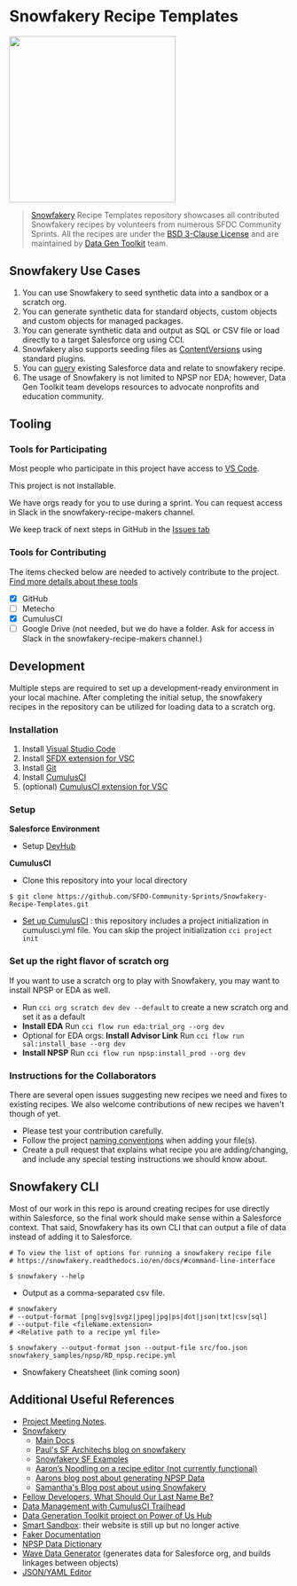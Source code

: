 # Snowfakery Recipe Templates

<img src="https://raw.githubusercontent.com/SFDO-Community-Sprints/DataGenerationToolkit/master/Assets/DataGenerationLogoFinal051320.png" width=300px/>

> [Snowfakery](https://snowfakery.readthedocs.io/en/docs/) Recipe Templates repository showcases all contributed Snowfakery recipes by volunteers from numerous SFDC Community Sprints. All the recipes are under the [BSD 3-Clause License](https://github.com/SFDO-Community-Sprints/Snowfakery-Recipe-Templates/blob/main/LICENSE) and are maintained by [Data Gen Toolkit](https://github.com/SFDO-Community-Sprints/DataGenerationToolkit) team.

## Snowfakery Use Cases

1. You can use Snowfakery to seed synthetic data into a sandbox or a scratch org.
2. You can generate synthetic data for standard objects, custom objects and custom objects for managed packages.
3. You can generate synthetic data and output as SQL or CSV file or load directly to a target Salesforce org using CCI.
4. Snowfakery also supports seeding files as [ContentVersions](https://snowfakery.readthedocs.io/en/docs/salesforce.html#contentversions) using standard plugins.
5. You can [query](https://snowfakery.readthedocs.io/en/docs/salesforce.html#incorporating-information-from-salesforce) existing Salesforce data and relate to snowfakery recipe.
6. The usage of Snowfakery is not limited to NPSP nor EDA; however, Data Gen Toolkit team develops resources to advocate nonprofits and education community.
## Tooling 
### Tools for Participating
Most people who participate in this project have access to [VS Code](https://code.visualstudio.com/Download).

This project is not installable.

We have orgs ready for you to use during a sprint. You can request access in Slack in the snowfakery-recipe-makers channel.

We keep track of next steps in GitHub in the [Issues tab](https://github.com/SFDO-Community-Sprints/Snowfakery-Recipe-Templates/issues)


### Tools for Contributing
The items checked below are needed to actively contribute to the project.
[Find more details about these tools](https://sfdo-community-sprints.github.io/docs/tools/)
- [X] GitHub
- [ ] Metecho
- [X] CumulusCI
- [ ] Google Drive (not needed, but we do have a folder. Ask for access in Slack in the snowfakery-recipe-makers channel.)

## Development

Multiple steps are required to set up a development-ready environment in your local machine. After completing the initial setup, the snowfakery recipes in the repository can be utilized for loading data to a scratch org.

### Installation

1. Install [Visual Studio Code](https://code.visualstudio.com/)
2. Install [SFDX extension for VSC](https://developer.salesforce.com/tools/vscode/)
3. Install [Git](https://git-scm.com/downloads)
4. Install [CumulusCI](https://cumulusci.readthedocs.io/en/latest/get_started.html)
5. (optional) [CumulusCI extension for VSC](https://marketplace.visualstudio.com/items?itemName=CumulusCI.cci)

### Setup

**Salesforce Environment**

- Setup [DevHub](https://trailhead.salesforce.com/content/learn/modules/cumulusci-setup/set-up-your-salesforce-environment)

**CumulusCI**

- Clone this repository into your local directory

```cli
$ git clone https://github.com/SFDO-Community-Sprints/Snowfakery-Recipe-Templates.git
```

- [Set up CumulusCI](https://cumulusci.readthedocs.io/en/latest/get_started.html) : this repository includes a project initialization in cumulusci.yml file. You can skip the project initialization `cci project init`

### Set up the right flavor of scratch org
If you want to use a scratch org to play with Snowfakery, you may want to install NPSP or EDA as well.
- Run `cci org scratch dev dev --default` to create a new scratch org and set it as a default
- **Install EDA** Run `cci flow run eda:trial_org --org dev`
- Optional for EDA orgs: **Install Advisor Link** Run `cci flow run sal:install_base --org dev`
- **Install NPSP** Run `cci flow run npsp:install_prod --org dev`

### Instructions for the Collaborators

There are several open issues suggesting new recipes we need and fixes to existing recipes. We also welcome contributions of new recipes we haven't though of yet.

- Please test your contribution carefully.
- Follow the project [naming conventions](docs/Naming_Conventions.md) when adding your file(s).
- Create a pull request that explains what recipe you are adding/changing, and include any special testing instructions we should know about.

## Snowfakery CLI

Most of our work in this repo is around creating recipes for use directly within Salesforce, so the final work should make sense within a Salesforce context. That said, Snowfakery has its own CLI that can output a file of data instead of adding it to Salesforce.

```
# To view the list of options for running a snowfakery recipe file
# https://snowfakery.readthedocs.io/en/docs/#command-line-interface

$ snowfakery --help
```

- Output as a comma-separated csv file.

```
# snowfakery
# --output-format [png|svg|svgz|jpeg|jpg|ps|dot|json|txt|csv|sql]
# --output-file <fileName.extension>
# <Relative path to a recipe yml file>

$ snowfakery --output-format json --output-file src/foo.json snowfakery_samples/npsp/RD_npsp.recipe.yml
```

- Snowfakery Cheatsheet (link coming soon)

## Additional Useful References

- [Project Meeting Notes](https://github.com/SFDO-Community-Sprints/DataGenerationToolkit/wiki).
- [Snowfakery](https://github.com/SFDO-Tooling/Snowfakery)
  - [Main Docs](https://snowfakery.readthedocs.io/en/docs/)
  - [Paul's SF Architechs blog on snowfakery](https://medium.com/salesforce-architects/generate-realistic-datasets-with-snowfakery-5349225b033d)
  - [Snowfakery SF Examples](https://github.com/SFDO-Tooling/Snowfakery/tree/master/examples)
  - [Aaron’s Noodling on a recipe editor (not currently functional)](https://github.com/acrosman/snowmakery)
  - [Aarons blog post about generating NPSP Data](https://spinningcode.org/2020/11/generate-sample-data-for-salesforce-npsp/)
  - [Samantha's Blog post about using Snowfakery](https://thedataarealright.blog/2021/01/15/snowfakery-till-you-makery/)
- [Fellow Developers, What Should Our Last Name Be?](https://dev.to/roygreenfeld/fellow-developers-what-should-our-last-name-be-cle)
- [Data Management with CumulusCI Trailhead](https://trailhead.salesforce.com/en/content/learn/modules/data-management-with-cumulusci?trail_id=build-applications-with-cumulusci)
- [Data Generation Toolkit project on Power of Us Hub](https://powerofus.force.com/s/group/0F91E000000brOoSAI/community-project-data-generation)
- [Smart Sandbox](https://www.smartsandbox.com/index.html): their website is still up but no longer active
- [Faker Documentation](https://faker.readthedocs.io/en/master/)
- [NPSP Data Dictionary](https://attain-projects.quip.com/yD1wAsdz1m1Q/NPSP-Public-Data-Dictionary)
- [Wave Data Generator](https://github.com/ttse-sfdc/sfdc-wave-data-generator) (generates data for Salesforce org, and builds linkages between objects)
- [JSON/YAML Editor](https://json-editor.github.io/json-editor/)
